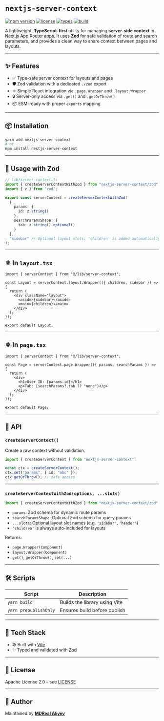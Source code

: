 # `nextjs-server-context`

[![npm version](https://img.shields.io/npm/v/nextjs-server-context?style=flat-square)](https://www.npmjs.com/package/nextjs-server-context)
[![license](https://img.shields.io/npm/l/nextjs-server-context?style=flat-square)](LICENSE)
[![types](https://img.shields.io/npm/types/nextjs-server-context?style=flat-square)](https://www.npmjs.com/package/nextjs-server-context)
[![build](https://img.shields.io/github/actions/workflow/status/MDReal32/server-context/ci.yml?style=flat-square)](https://github.com/MDReal32/server-context/actions)

A lightweight, **TypeScript-first** utility for managing **server-side context** in Next.js App Router apps. It uses **Zod** for safe validation of route and search parameters, and provides a clean way to share context between pages and layouts.

---

## ✨ Features

- ✅ Type-safe server context for layouts and pages
- 🛡️ Zod validation with a dedicated `./zod` export
- ⚛️ Simple React integration via `.page.Wrapper` and `.layout.Wrapper`
- 🔒 Server-only access via `.get()` and `.getOrThrow()`
- 📦 ESM-ready with proper `exports` mapping

---

## 📦 Installation

```bash
yarn add nextjs-server-context
# or
npm install nextjs-server-context
```

---

## 🧠 Usage with Zod

```ts
// lib/server-context.ts
import { createServerContextWithZod } from "nextjs-server-context/zod";
import { z } from "zod";

export const serverContext = createServerContextWithZod(
  {
    params: {
      id: z.string()
    },
    searchParamsShape: {
      tab: z.string().optional()
    }
  },
  "sidebar" // Optional layout slots; 'children' is added automatically
);
```

---

## ⚛️ In `layout.tsx`

```tsx
import { serverContext } from "@/lib/server-context";

const Layout = serverContext.layout.Wrapper(({ children, sidebar }) => {
  return (
    <div className="layout">
      <aside>{sidebar}</aside>
      <main>{children}</main>
    </div>
  );
});

export default Layout;
```

---

## ⚛️ In `page.tsx`

```tsx
import { serverContext } from "@/lib/server-context";

const Page = serverContext.page.Wrapper(({ params, searchParams }) => {
  return (
    <div>
      <h1>User ID: {params.id}</h1>
      <p>Tab: {searchParams?.tab ?? "none"}</p>
    </div>
  );
});

export default Page;
```

---

## 🧩 API

### `createServerContext()`

Create a raw context without validation.

```ts
import { createServerContext } from "nextjs-server-context";

const ctx = createServerContext();
ctx.set("params", { id: "abc" });
ctx.getOrThrow(); // safe access
```

---

### `createServerContextWithZod(options, ...slots)`

```ts
import { createServerContextWithZod } from "nextjs-server-context/zod";
```

- `params`: Zod schema for dynamic route params
- `searchParamsShape`: Optional Zod schema for query params
- `...slots`: Optional layout slot names (e.g. `'sidebar'`, `'header'`)
- `'children'` is always auto-included for layouts

Returns:

- `page.Wrapper(Component)`
- `layout.Wrapper(Component)`
- `get()`, `getOrThrow()`, `set(...)`

---

## 🛠️ Scripts

| Script                | Description                   |
| --------------------- | ----------------------------- |
| `yarn build`          | Builds the library using Vite |
| `yarn prepublishOnly` | Ensures build before publish  |

---

## 🧪 Tech Stack

- ⚙️ Built with [Vite](https://vitejs.dev/)
- ✨ Typed and validated with [Zod](https://zod.dev/)

---

## 📄 License

Apache License 2.0 – see [LICENSE](./LICENSE)

---

## 👤 Author

Maintained by [**MDReal Aliyev**](https://github.com/MDReal32)
